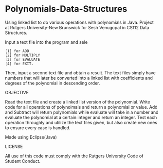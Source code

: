 # Polynomials-Data-Structures

Using linked list to do various operations with polynomials in Java. Project at Rutgers University-New Brunswick for Sesh Venugopal in CS112 Data Structures.

Input a text file into the program and sele 
```
[1] for ADD
[2] for MULTIPLY 
[3] for EVALUATE 
[4] for EXIT. 
```
Then, input a second text file and obtain a result. The text files simply have numbers that will later be converted into a linked list with coefficients and degrees of the polynomial in descending order.

OBJECTIVE


Read the text file and create a linked list version of the polynomial. Write code for all operations of polynoimals and return a polynomial or value. Add and Subtract will return polynomials while evaluate will take in a number and evaluate the polynomial at a certain integer and return an integer. Test each operation throughly and utilize the text files given, but also create new ones to ensure every case is handled.

Made using Eclipse(Java) 

LICENSE


All use of this code must comply with the Rutgers University Code of Student Conduct.

